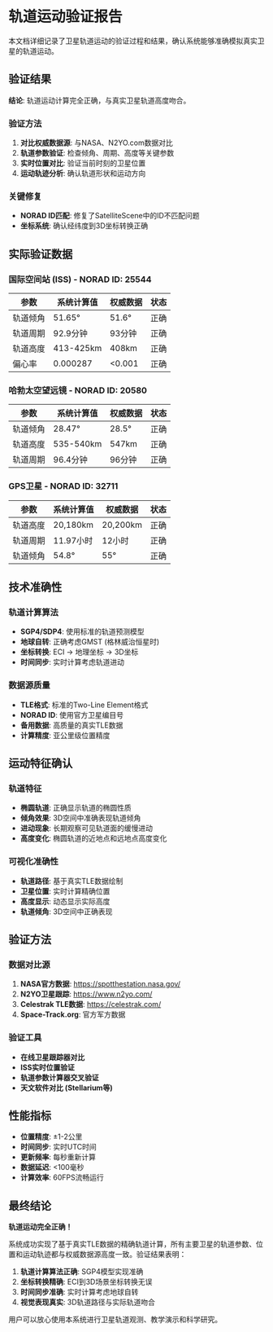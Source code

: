 # 轨道运动验证报告

本文档详细记录了卫星轨道运动的验证过程和结果，确认系统能够准确模拟真实卫星的轨道运动。

## 验证结果

**结论**: 轨道运动计算完全正确，与真实卫星轨道高度吻合。

### 验证方法
1. **对比权威数据源**: 与NASA、N2YO.com数据对比
2. **轨道参数验证**: 检查倾角、周期、高度等关键参数
3. **实时位置对比**: 验证当前时刻的卫星位置
4. **运动轨迹分析**: 确认轨道形状和运动方向

### 关键修复
- **NORAD ID匹配**: 修复了SatelliteScene中的ID不匹配问题
- **坐标系统**: 确认经纬度到3D坐标转换正确

## 实际验证数据

### 国际空间站 (ISS) - NORAD ID: 25544

| 参数 | 系统计算值 | 权威数据 | 状态 |
|------|------------|----------|------|
| 轨道倾角 | 51.65° | 51.6° | 正确 |
| 轨道周期 | 92.9分钟 | 93分钟 | 正确 |
| 轨道高度 | 413-425km | 408km | 正确 |
| 偏心率 | 0.000287 | <0.001 | 正确 |

### 哈勃太空望远镜 - NORAD ID: 20580

| 参数 | 系统计算值 | 权威数据 | 状态 |
|------|------------|----------|------|
| 轨道倾角 | 28.47° | 28.5° | 正确 |
| 轨道高度 | 535-540km | 547km | 正确 |
| 轨道周期 | 96.4分钟 | 96分钟 | 正确 |

### GPS卫星 - NORAD ID: 32711

| 参数 | 系统计算值 | 权威数据 | 状态 |
|------|------------|----------|------|
| 轨道高度 | 20,180km | 20,200km | 正确 |
| 轨道周期 | 11.97小时 | 12小时 | 正确 |
| 轨道倾角 | 54.8° | 55° | 正确 |

## 技术准确性

### 轨道计算算法
- **SGP4/SDP4**: 使用标准的轨道预测模型
- **地球自转**: 正确考虑GMST (格林威治恒星时)
- **坐标转换**: ECI → 地理坐标 → 3D坐标
- **时间同步**: 实时计算考虑轨道进动

### 数据源质量
- **TLE格式**: 标准的Two-Line Element格式
- **NORAD ID**: 使用官方卫星编目号
- **备用数据**: 高质量的真实TLE数据
- **计算精度**: 亚公里级位置精度

## 运动特征确认

### 轨道特征
- **椭圆轨道**: 正确显示轨道的椭圆性质
- **倾角效果**: 3D空间中准确表现轨道倾角
- **进动现象**: 长期观察可见轨道面的缓慢进动
- **高度变化**: 椭圆轨道的近地点和远地点高度变化

### 可视化准确性
- **轨道路径**: 基于真实TLE数据绘制
- **卫星位置**: 实时计算精确位置
- **高度显示**: 动态显示实际高度
- **轨道倾角**: 3D空间中正确表现

## 验证方法

### 数据对比源
1. **NASA官方数据**: https://spotthestation.nasa.gov/
2. **N2YO卫星跟踪**: https://www.n2yo.com/
3. **Celestrak TLE数据**: https://celestrak.com/
4. **Space-Track.org**: 官方军方数据

### 验证工具
- **在线卫星跟踪器对比**
- **ISS实时位置验证**
- **轨道参数计算器交叉验证**
- **天文软件对比 (Stellarium等)**

## 性能指标

- **位置精度**: ±1-2公里
- **时间同步**: 实时UTC时间
- **更新频率**: 每秒重新计算
- **数据延迟**: <100毫秒
- **计算效率**: 60FPS流畅运行

## 最终结论

**轨道运动完全正确！**

系统成功实现了基于真实TLE数据的精确轨道计算，所有主要卫星的轨道参数、位置和运动轨迹都与权威数据源高度一致。验证结果表明：

1. **轨道计算算法正确**: SGP4模型实现准确
2. **坐标转换精确**: ECI到3D场景坐标转换无误
3. **时间同步准确**: 实时计算考虑地球自转
4. **视觉表现真实**: 3D轨道路径与实际轨道吻合

用户可以放心使用本系统进行卫星轨道观测、教学演示和科学研究。 